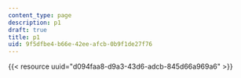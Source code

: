```yaml
---
content_type: page
description: p1
draft: true
title: p1
uid: 9f5dfbe4-b66e-42ee-afcb-0b9f1de27f76
---
```

{{< resource uuid="d094faa8-d9a3-43d6-adcb-845d66a969a6" >}}